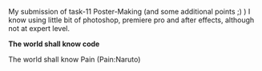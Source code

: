 My submission of task-11 Poster-Making (and some additional points ;) )
I know using little bit of photoshop, premiere pro and after effects, although not at expert level.

**The world shall know code** 

The world shall know Pain (Pain:Naruto)
